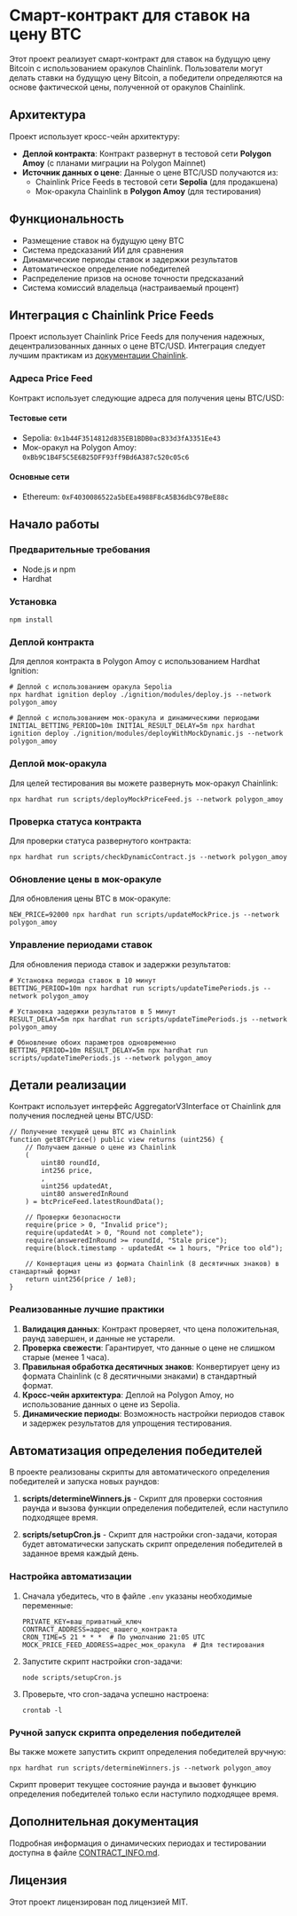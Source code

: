 # Смарт-контракт для ставок на цену BTC

Этот проект реализует смарт-контракт для ставок на будущую цену Bitcoin с использованием оракулов Chainlink. Пользователи могут делать ставки на будущую цену Bitcoin, а победители определяются на основе фактической цены, полученной от оракулов Chainlink.

## Архитектура

Проект использует кросс-чейн архитектуру:

- **Деплой контракта**: Контракт развернут в тестовой сети **Polygon Amoy** (с планами миграции на Polygon Mainnet)
- **Источник данных о цене**: Данные о цене BTC/USD получаются из:
  - Chainlink Price Feeds в тестовой сети **Sepolia** (для продакшена)
  - Мок-оракула Chainlink в **Polygon Amoy** (для тестирования)

## Функциональность

- Размещение ставок на будущую цену BTC
- Система предсказаний ИИ для сравнения
- Динамические периоды ставок и задержки результатов
- Автоматическое определение победителей
- Распределение призов на основе точности предсказаний
- Система комиссий владельца (настраиваемый процент)

## Интеграция с Chainlink Price Feeds

Проект использует Chainlink Price Feeds для получения надежных, децентрализованных данных о цене BTC/USD. Интеграция следует лучшим практикам из [документации Chainlink](https://docs.chain.link/data-feeds/using-data-feeds).

### Адреса Price Feed

Контракт использует следующие адреса для получения цены BTC/USD:

#### Тестовые сети

- Sepolia: `0x1b44F3514812d835EB1BDB0acB33d3fA3351Ee43`
- Мок-оракул на Polygon Amoy: `0xBb9C1B4F5C5E6B25DFF93ff9Bd6A387c520c05c6`

#### Основные сети

- Ethereum: `0xF4030086522a5bEEa4988F8cA5B36dbC97BeE88c`

## Начало работы

### Предварительные требования

- Node.js и npm
- Hardhat

### Установка

```shell
npm install
```

### Деплой контракта

Для деплоя контракта в Polygon Amoy с использованием Hardhat Ignition:

```shell
# Деплой с использованием оракула Sepolia
npx hardhat ignition deploy ./ignition/modules/deploy.js --network polygon_amoy

# Деплой с использованием мок-оракула и динамическими периодами
INITIAL_BETTING_PERIOD=10m INITIAL_RESULT_DELAY=5m npx hardhat ignition deploy ./ignition/modules/deployWithMockDynamic.js --network polygon_amoy
```

### Деплой мок-оракула

Для целей тестирования вы можете развернуть мок-оракул Chainlink:

```shell
npx hardhat run scripts/deployMockPriceFeed.js --network polygon_amoy
```

### Проверка статуса контракта

Для проверки статуса развернутого контракта:

```shell
npx hardhat run scripts/checkDynamicContract.js --network polygon_amoy
```

### Обновление цены в мок-оракуле

Для обновления цены BTC в мок-оракуле:

```shell
NEW_PRICE=92000 npx hardhat run scripts/updateMockPrice.js --network polygon_amoy
```

### Управление периодами ставок

Для обновления периода ставок и задержки результатов:

```shell
# Установка периода ставок в 10 минут
BETTING_PERIOD=10m npx hardhat run scripts/updateTimePeriods.js --network polygon_amoy

# Установка задержки результатов в 5 минут
RESULT_DELAY=5m npx hardhat run scripts/updateTimePeriods.js --network polygon_amoy

# Обновление обоих параметров одновременно
BETTING_PERIOD=10m RESULT_DELAY=5m npx hardhat run scripts/updateTimePeriods.js --network polygon_amoy
```

## Детали реализации

Контракт использует интерфейс AggregatorV3Interface от Chainlink для получения последней цены BTC/USD:

```solidity
// Получение текущей цены BTC из Chainlink
function getBTCPrice() public view returns (uint256) {
    // Получаем данные о цене из Chainlink
    (
        uint80 roundId,
        int256 price,
        ,
        uint256 updatedAt,
        uint80 answeredInRound
    ) = btcPriceFeed.latestRoundData();

    // Проверки безопасности
    require(price > 0, "Invalid price");
    require(updatedAt > 0, "Round not complete");
    require(answeredInRound >= roundId, "Stale price");
    require(block.timestamp - updatedAt <= 1 hours, "Price too old");

    // Конвертация цены из формата Chainlink (8 десятичных знаков) в стандартный формат
    return uint256(price / 1e8);
}
```

### Реализованные лучшие практики

1. **Валидация данных**: Контракт проверяет, что цена положительная, раунд завершен, и данные не устарели.
2. **Проверка свежести**: Гарантирует, что данные о цене не слишком старые (менее 1 часа).
3. **Правильная обработка десятичных знаков**: Конвертирует цену из формата Chainlink (с 8 десятичными знаками) в стандартный формат.
4. **Кросс-чейн архитектура**: Деплой на Polygon Amoy, но использование данных о цене из Sepolia.
5. **Динамические периоды**: Возможность настройки периодов ставок и задержек результатов для упрощения тестирования.

## Автоматизация определения победителей

В проекте реализованы скрипты для автоматического определения победителей и запуска новых раундов:

1. **scripts/determineWinners.js** - Скрипт для проверки состояния раунда и вызова функции определения победителей, если наступило подходящее время.

2. **scripts/setupCron.js** - Скрипт для настройки cron-задачи, которая будет автоматически запускать скрипт определения победителей в заданное время каждый день.

### Настройка автоматизации

1. Сначала убедитесь, что в файле `.env` указаны необходимые переменные:

   ```
   PRIVATE_KEY=ваш_приватный_ключ
   CONTRACT_ADDRESS=адрес_вашего_контракта
   CRON_TIME=5 21 * * *  # По умолчанию 21:05 UTC
   MOCK_PRICE_FEED_ADDRESS=адрес_мок_оракула  # Для тестирования
   ```

2. Запустите скрипт настройки cron-задачи:

   ```
   node scripts/setupCron.js
   ```

3. Проверьте, что cron-задача успешно настроена:
   ```
   crontab -l
   ```

### Ручной запуск скрипта определения победителей

Вы также можете запустить скрипт определения победителей вручную:

```
npx hardhat run scripts/determineWinners.js --network polygon_amoy
```

Скрипт проверит текущее состояние раунда и вызовет функцию определения победителей только если наступило подходящее время.

## Дополнительная документация

Подробная информация о динамических периодах и тестировании доступна в файле [CONTRACT_INFO.md](./CONTRACT_INFO.md).

## Лицензия

Этот проект лицензирован под лицензией MIT.
